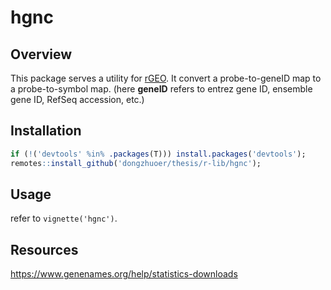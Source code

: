 # hgnc

## Overview

This package serves a utility for [rGEO](https://github.com/dongzhuoer/thesis/r-lib/rGEO).  It convert a probe-to-geneID map to a probe-to-symbol map. (here **geneID**  refers to entrez gene ID, ensemble gene ID, RefSeq accession, etc.)


## Installation

```r
if (!('devtools' %in% .packages(T))) install.packages('devtools');
remotes::install_github('dongzhuoer/thesis/r-lib/hgnc');
```

## Usage

refer to `vignette('hgnc')`.

## Resources

https://www.genenames.org/help/statistics-downloads
